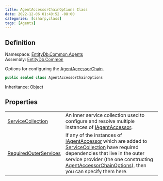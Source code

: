 ```yaml
---
title: AgentAccessorChainOptions Class
date: 2022-12-06 01:40:52 -08:00
categories: [csharp,class]
tags: [Agents]
---
```


## Definition
Namespace: <a href='/posts/csharp.namespace.entitydb.common.agents/'>EntityDb.Common.Agents</a><br />
Assembly: <a href='/posts/csharp.assembly.entitydb.common/'>EntityDb.Common</a><br />

Options for configuring the <a href='/posts/csharp.class.entitydb.common.agents.agentaccessorchain/'>AgentAccessorChain</a>.

```cs
public sealed class AgentAccessorChainOptions
```
Inheritance: Object
## Properties
<table><tr><td><!--/posts/csharp.notimplemented.entitydb.common.agents.agentaccessorchainoptions.servicecollection/--><a href='#'>ServiceCollection</a></td><td>
An inner service collection used to configure and resolve multiple instances of <a href='/posts/csharp.interface.entitydb.abstractions.agents.iagentaccessor/'>IAgentAccessor</a>.
</td></tr><tr><td><!--/posts/csharp.notimplemented.entitydb.common.agents.agentaccessorchainoptions.requiredouterservices/--><a href='#'>RequiredOuterServices</a></td><td>
If any of the instances of <a href='/posts/csharp.interface.entitydb.abstractions.agents.iagentaccessor/'>IAgentAccessor</a> which are added to <!--/posts/csharp.notimplemented.entitydb.common.agents.agentaccessorchainoptions.servicecollection/--><a href='#'>ServiceCollection</a>
have required dependencies that live in the outer service provider (the one constructing
<a href='/posts/csharp.class.entitydb.common.agents.agentaccessorchainoptions/'>AgentAccessorChainOptions</a>),
then you can specify them here.
</td></tr></table>
